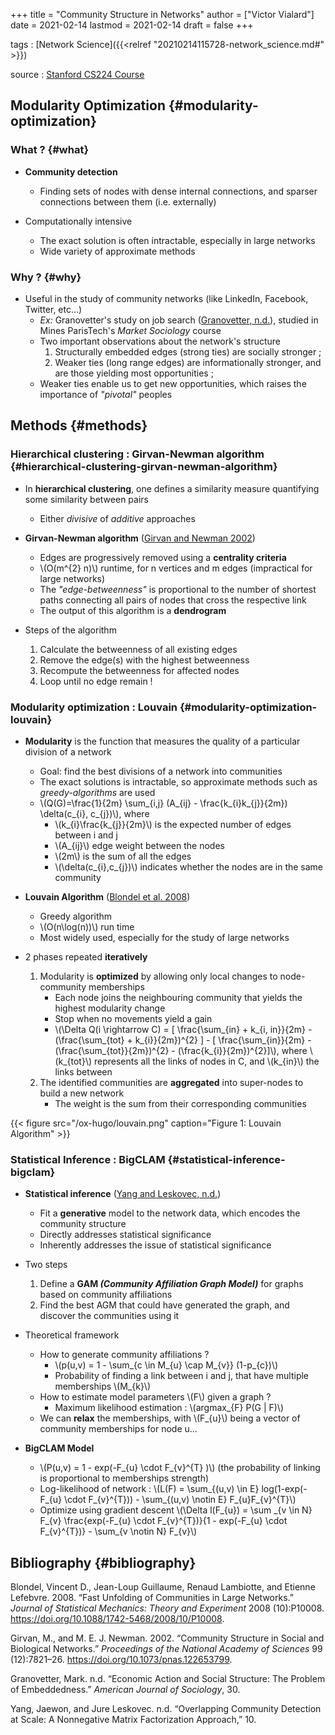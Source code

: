 +++
title = "Community Structure in Networks"
author = ["Victor Vialard"]
date = 2021-02-14
lastmod = 2021-02-14
draft = false
+++

tags
: [Network Science]({{<relref "20210214115728-network_science.md#" >}})

source
: [Stanford CS224 Course](http://web.stanford.edu/class/cs224w/slides/04-communities.pdf)


## Modularity Optimization {#modularity-optimization}


### What ? {#what}

-   **Community detection**
    -   Finding sets of nodes with dense internal connections, and sparser connections between them (i.e. externally)

-   Computationally intensive
    -   The exact solution is often intractable, especially in large networks
    -   Wide variety of approximate methods


### Why ? {#why}

-   Useful in the study of community networks (like LinkedIn, Facebook, Twitter, etc...)
    -   _Ex:_ Granovetter's study on job search ([Granovetter, n.d.](#orgd7d3fc0)), studied in Mines ParisTech's _Market Sociology_ course
    -   Two important observations about the network's structure
        1.  Structurally embedded edges (strong ties) are socially stronger ;
        2.  Weaker ties (long range edges) are informationally stronger, and are those yielding most opportunities ;
    -   Weaker ties enable us to get new opportunities, which raises the importance of _"pivotal"_ peoples


## Methods {#methods}


### Hierarchical clustering : Girvan-Newman algorithm {#hierarchical-clustering-girvan-newman-algorithm}

-   In **hierarchical clustering**, one defines a similarity measure quantifying some similarity between pairs
    -   Either _divisive_ of _additive_ approaches

-   **Girvan-Newman algorithm** ([Girvan and Newman 2002](#orgcdc79a0))
    -   Edges are progressively removed using a **centrality criteria**
    -   \\(O(m^{2} n)\\) runtime, for n vertices and m edges (impractical for large networks)
    -   The _"edge-betweenness"_ is proportional to the number of shortest paths connecting all pairs of nodes that cross the respective link
    -   The output of this algorithm is a **dendrogram**

-   Steps of the algorithm
    1.  Calculate the betweenness of all existing edges
    2.  Remove the edge(s) with the highest betweenness
    3.  Recompute the betweenness for affected nodes
    4.  Loop until no edge remain !


### Modularity optimization : Louvain {#modularity-optimization-louvain}

-   **Modularity** is the function that measures the quality of a particular division of a network
    -   Goal: find the best divisions of a network into communities
    -   The exact solutions is intractable, so approximate methods such as _greedy-algorithms_ are used
    -   \\(Q(G)=\frac{1}{2m} \sum\_{i,j} (A\_{ij} - \frac{k\_{i}k\_{j}}{2m}) \delta(c\_{i}, c\_{j})\\), where
        -   \\(k\_{i}\frac{k\_{j}}{2m}\\) is the expected number of edges between i and j
        -   \\(A\_{ij}\\) edge weight between the nodes
        -   \\(2m\\) is the sum of all the edges
        -   \\(\delta(c\_{i},c\_{j})\\) indicates whether the nodes are in the same community

-   **Louvain Algorithm** ([Blondel et al. 2008](#org7de2a0a))
    -   Greedy algorithm
    -   \\(O(n\log(n))\\) run time
    -   Most widely used, especially for the study of large networks

-   2 phases repeated **iteratively**
    1.  Modularity is **optimized** by allowing only local changes to node-community memberships
        -   Each node joins the neighbouring community that yields the highest modularity change
        -   Stop when no movements yield a gain
        -   \\(\Delta Q(i \rightarrow C) = [ \frac{\sum\_{in} + k\_{i, in}}{2m} - (\frac{\sum\_{tot} + k\_{i}}{2m})^{2} ] - [ \frac{\sum\_{in}}{2m} - (\frac{\sum\_{tot}}{2m})^{2} - (\frac{k\_{i}}{2m})^{2}]\\), where \\(k\_{tot}\\) represents all the links of nodes in C, and \\(k\_{in}\\) the links between
    2.  The identified communities are **aggregated** into super-nodes to build a new network
        -   The weight is the sum from their corresponding communities

{{< figure src="/ox-hugo/louvain.png" caption="Figure 1: Louvain Algorithm" >}}


### Statistical Inference : BigCLAM {#statistical-inference-bigclam}

-   **Statistical inference** ([Yang and Leskovec, n.d.](#org31e323e))
    -   Fit a **generative** model to the network data, which encodes the community structure
    -   Directly addresses statistical significance
    -   Inherently addresses the issue of statistical significance

-   Two steps
    1.  Define a **GAM _(Community Affiliation Graph Model)_** for graphs based on community affiliations
    2.  Find the best AGM that could have generated the graph, and discover the communities using it

-   Theoretical framework
    -   How to generate community affiliations ?
        -   \\(p(u,v) = 1 - \sum\_{c \in M\_{u} \cap M\_{v}} (1-p\_{c})\\)
        -   Probability of finding a link between i and j, that have multiple memberships \\(M\_{k}\\)
    -   How to estimate model parameters \\(F\\) given a graph ?
        -   Maximum likelihood estimation : \\(argmax\_{F} P(G | F)\\)
    -   We can **relax** the memberships, with \\(F\_{u}\\) being a vector of community memberships for node u...

-   **BigCLAM Model**
    -   \\(P(u,v) = 1 - exp(-F\_{u} \cdot F\_{v}^{T} )\\) (the probability of linking is proportional to memberships strength)
    -   Log-likelihood of network :  \\(L(F) = \sum\_{(u,v) \in E} log(1-exp(-F\_{u} \cdot F\_{v}^{T})) - \sum\_{(u,v) \notin E} F\_{u}F\_{v}^{T}\\)
    -   Optimize using gradient descent \\(\Delta l(F\_{u}) = \sum \_{v \in N} F\_{v} \frac{exp(-F\_{u} \cdot F\_{v}^{T})}{1 - exp(-F\_{u} \cdot F\_{v}^{T})} - \sum\_{v \notin N} F\_{v}\\)


## Bibliography {#bibliography}

<a id="org7de2a0a"></a>Blondel, Vincent D., Jean-Loup Guillaume, Renaud Lambiotte, and Etienne Lefebvre. 2008. “Fast Unfolding of Communities in Large Networks.” _Journal of Statistical Mechanics: Theory and Experiment_ 2008 (10):P10008. <https://doi.org/10.1088/1742-5468/2008/10/P10008>.

<a id="orgcdc79a0"></a>Girvan, M., and M. E. J. Newman. 2002. “Community Structure in Social and Biological Networks.” _Proceedings of the National Academy of Sciences_ 99 (12):7821–26. <https://doi.org/10.1073/pnas.122653799>.

<a id="orgd7d3fc0"></a>Granovetter, Mark. n.d. “Economic Action and Social Structure: The Problem of Embeddedness.” _American Journal of Sociology_, 30.

<a id="org31e323e"></a>Yang, Jaewon, and Jure Leskovec. n.d. “Overlapping Community Detection at Scale: A Nonnegative Matrix Factorization Approach,” 10.
